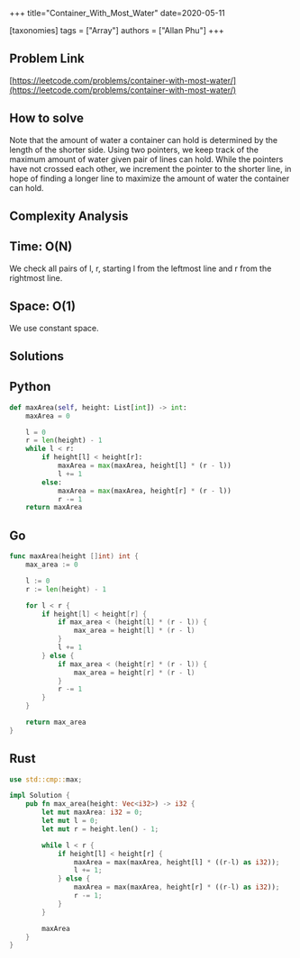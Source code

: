 +++
title="Container_With_Most_Water"
date=2020-05-11

[taxonomies]
tags = ["Array"]
authors = ["Allan Phu"]
+++

## Problem Link

[https://leetcode.com/problems/container-with-most-water/](https://leetcode.com/problems/container-with-most-water/)

## How to solve

Note that the amount of water a container can hold is determined by the length of the shorter side. Using two pointers, we keep track of the maximum amount of water given pair of lines can hold. While the pointers have not crossed each other, we increment the pointer to the shorter line, in hope of finding a longer line to maximize the amount of water the container can hold.

## Complexity Analysis

## Time: O(N)

We check all pairs of l, r, starting l from the leftmost line and r from the rightmost line.

## Space: O(1)

We use constant space.

## Solutions

## Python

``` python
def maxArea(self, height: List[int]) -> int:
    maxArea = 0

    l = 0
    r = len(height) - 1
    while l < r:
        if height[l] < height[r]:
            maxArea = max(maxArea, height[l] * (r - l))
            l += 1
        else:
            maxArea = max(maxArea, height[r] * (r - l))
            r -= 1
    return maxArea
```

## Go

``` go
func maxArea(height []int) int {
    max_area := 0

    l := 0
    r := len(height) - 1

    for l < r {
        if height[l] < height[r] {
            if max_area < (height[l] * (r - l)) {
                max_area = height[l] * (r - l)
            }
            l += 1
        } else {
            if max_area < (height[r] * (r - l)) {
                max_area = height[r] * (r - l)
            }
            r -= 1
        }
    }

    return max_area
}
```

## Rust

``` rust
use std::cmp::max;

impl Solution {
    pub fn max_area(height: Vec<i32>) -> i32 {
        let mut maxArea: i32 = 0;
        let mut l = 0;
        let mut r = height.len() - 1;

        while l < r {
            if height[l] < height[r] {
                maxArea = max(maxArea, height[l] * ((r-l) as i32));
                l += 1;
            } else {
                maxArea = max(maxArea, height[r] * ((r-l) as i32));
                r -= 1;
            }
        }

        maxArea
    }
}
```
